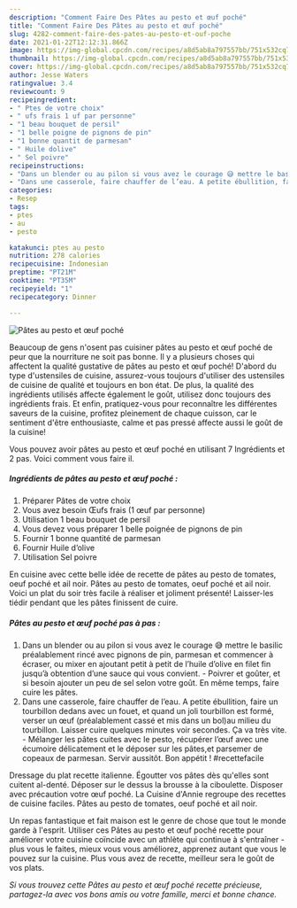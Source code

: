 ```yaml
---
description: "Comment Faire Des Pâtes au pesto et œuf poché"
title: "Comment Faire Des Pâtes au pesto et œuf poché"
slug: 4282-comment-faire-des-pates-au-pesto-et-ouf-poche
date: 2021-01-22T12:12:31.866Z
image: https://img-global.cpcdn.com/recipes/a8d5ab8a797557bb/751x532cq70/pates-au-pesto-et-oeuf-poche-photo-principale-de-la-recette.jpg
thumbnail: https://img-global.cpcdn.com/recipes/a8d5ab8a797557bb/751x532cq70/pates-au-pesto-et-oeuf-poche-photo-principale-de-la-recette.jpg
cover: https://img-global.cpcdn.com/recipes/a8d5ab8a797557bb/751x532cq70/pates-au-pesto-et-oeuf-poche-photo-principale-de-la-recette.jpg
author: Jesse Waters
ratingvalue: 3.4
reviewcount: 9
recipeingredient:
- " Ptes de votre choix"
- " ufs frais 1 uf par personne"
- "1 beau bouquet de persil"
- "1 belle poigne de pignons de pin"
- "1 bonne quantit de parmesan"
- " Huile dolive"
- " Sel poivre"
recipeinstructions:
- "Dans un blender ou au pilon si vous avez le courage 😅 mettre le basilic préalablement rincé avec pignons de pin, parmesan et commencer à écraser, ou mixer en ajoutant petit à petit de l’huile d’olive en filet fin jusqu’à obtention d’une sauce qui vous convient. Poivrer et goûter, et si besoin ajouter un peu de sel selon votre goût. En même temps, faire cuire les pâtes."
- "Dans une casserole, faire chauffer de l’eau. A petite ébullition, faire un tourbillon dedans avec un fouet, et quand un joli tourbillon est formé, verser un œuf (préalablement cassé et mis dans un bol)au milieu du tourbillon. Laisser cuire quelques minutes voir secondes. Ça va très vite.  Mélanger les pâtes cuites avec le pesto, récupérer l’œuf avec une écumoire délicatement et le déposer sur les pâtes,et parsemer de copeaux de parmesan. Servir aussitôt. Bon appétit ! #recettefacile"
categories:
- Resep
tags:
- ptes
- au
- pesto

katakunci: ptes au pesto 
nutrition: 278 calories
recipecuisine: Indonesian
preptime: "PT21M"
cooktime: "PT35M"
recipeyield: "1"
recipecategory: Dinner

---
```



![Pâtes au pesto et œuf poché](https://img-global.cpcdn.com/recipes/a8d5ab8a797557bb/751x532cq70/pates-au-pesto-et-oeuf-poche-photo-principale-de-la-recette.jpg)

Beaucoup de gens n'osent pas cuisiner pâtes au pesto et œuf poché de peur que la nourriture ne soit pas bonne. Il y a plusieurs choses qui affectent la qualité gustative de pâtes au pesto et œuf poché! D'abord du type d'ustensiles de cuisine, assurez-vous toujours d'utiliser des ustensiles de cuisine de qualité et toujours en bon état. De plus, la qualité des ingrédients utilisés affecte également le goût, utilisez donc toujours des ingrédients frais. Et enfin, pratiquez-vous pour reconnaître les différentes saveurs de la cuisine, profitez pleinement de chaque cuisson, car le sentiment d'être enthousiaste, calme et pas pressé affecte aussi le goût de la cuisine!

<!--inarticleads1-->

Vous pouvez avoir pâtes au pesto et œuf poché en utilisant 7 Ingrédients et 2 pas. Voici comment vous faire il.

##### Ingrédients de pâtes au pesto et œuf poché :

1. Préparer  Pâtes de votre choix
1. Vous avez besoin  Œufs frais (1 œuf par personne)
1. Utilisation 1 beau bouquet de persil
1. Vous devez vous préparer 1 belle poignée de pignons de pin
1. Fournir 1 bonne quantité de parmesan
1. Fournir  Huile d’olive
1. Utilisation  Sel poivre


En cuisine avec cette belle idée de recette de pâtes au pesto de tomates, oeuf poché et ail noir. Pâtes au pesto de tomates, oeuf poché et ail noir. Voici un plat du soir très facile à réaliser et joliment présenté! Laisser-les tiédir pendant que les pâtes finissent de cuire. 

<!--inarticleads2-->

##### Pâtes au pesto et œuf poché pas à pas :

1. Dans un blender ou au pilon si vous avez le courage 😅 mettre le basilic préalablement rincé avec pignons de pin, parmesan et commencer à écraser, ou mixer en ajoutant petit à petit de l’huile d’olive en filet fin jusqu’à obtention d’une sauce qui vous convient. - Poivrer et goûter, et si besoin ajouter un peu de sel selon votre goût. En même temps, faire cuire les pâtes.
1. Dans une casserole, faire chauffer de l’eau. A petite ébullition, faire un tourbillon dedans avec un fouet, et quand un joli tourbillon est formé, verser un œuf (préalablement cassé et mis dans un bol)au milieu du tourbillon. Laisser cuire quelques minutes voir secondes. Ça va très vite.  - Mélanger les pâtes cuites avec le pesto, récupérer l’œuf avec une écumoire délicatement et le déposer sur les pâtes,et parsemer de copeaux de parmesan. Servir aussitôt. Bon appétit ! #recettefacile


Dressage du plat recette italienne. Égoutter vos pâtes dès qu&#39;elles sont cuitent al-denté. Déposer sur le dessus la brousse à la ciboulette. Disposer avec précaution votre œuf poché. La Cuisine d&#39;Annie regroupe des recettes de cuisine faciles. Pâtes au pesto de tomates, oeuf poché et ail noir. 

<!--inarticleads1-->

<p>
Un repas fantastique et fait maison est le genre de chose que tout le monde garde à l'esprit. Utiliser ces Pâtes au pesto et œuf poché recette pour améliorer votre cuisine coïncide avec un athlète qui continue à s'entraîner - plus vous le faites, mieux vous vous améliorez, apprenez autant que vous le pouvez sur la cuisine. Plus vous avez de recette, meilleur sera le goût de vos plats.
</p>

<p>
<i>Si vous trouvez cette Pâtes au pesto et œuf poché recette précieuse, partagez-la avec vos bons amis ou votre famille, merci et bonne chance.</i>
</p>

